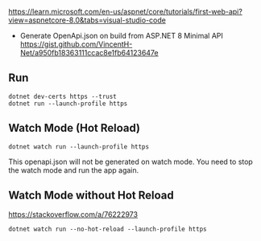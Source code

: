 https://learn.microsoft.com/en-us/aspnet/core/tutorials/first-web-api?view=aspnetcore-8.0&tabs=visual-studio-code

- Generate OpenApi.json on build from ASP.NET 8 Minimal API
https://gist.github.com/VincentH-Net/a950fb18363111ccac8e1fb64123647e

## Run

```
dotnet dev-certs https --trust
dotnet run --launch-profile https
```

## Watch Mode (Hot Reload)

```
dotnet watch run --launch-profile https
```

This openapi.json will not be generated on watch mode. You need to stop the watch mode and run the app again.

## Watch Mode without Hot Reload
https://stackoverflow.com/a/76222973

```
dotnet watch run --no-hot-reload --launch-profile https
```